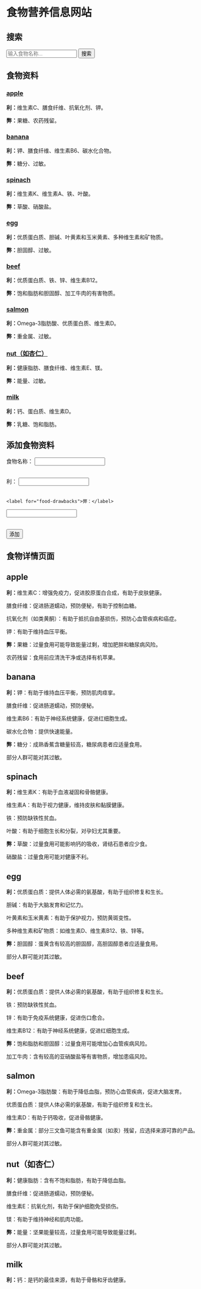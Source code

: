 # 食物营养信息网站

## 搜索

<form id="search-form">
  <input type="text" id="search-input" placeholder="输入食物名称...">
  <button type="submit">搜索</button>
</form>

<div id="search-results"></div>

## 食物资料

<div id="food-data">
  <div class="food-item" data-name="apple">
    <h3><a href="#apple-page">apple</a></h3>
    <p><strong>利：</strong>维生素C、膳食纤维、抗氧化剂、钾。</p>
    <p><strong>弊：</strong>果糖、农药残留。</p>
  </div>
  <div class="food-item" data-name="banana">
    <h3><a href="#banana-page">banana</a></h3>
    <p><strong>利：</strong>钾、膳食纤维、维生素B6、碳水化合物。</p>
    <p><strong>弊：</strong>糖分、过敏。</p>
  </div>
  <div class="food-item" data-name="spinach">
    <h3><a href="#spinach-page">spinach</a></h3>
    <p><strong>利：</strong>维生素K、维生素A、铁、叶酸。</p>
    <p><strong>弊：</strong>草酸、硝酸盐。</p>
  </div>
  <div class="food-item" data-name="egg">
    <h3><a href="#egg-page">egg</a></h3>
    <p><strong>利：</strong>优质蛋白质、胆碱、叶黄素和玉米黄素、多种维生素和矿物质。</p>
    <p><strong>弊：</strong>胆固醇、过敏。</p>
  </div>
    <div class="food-item" data-name="beef">
    <h3><a href="#beef-page">beef</a></h3>
    <p><strong>利：</strong>优质蛋白质、铁、锌、维生素B12。</p>
    <p><strong>弊：</strong>饱和脂肪和胆固醇、加工牛肉的有害物质。</p>
  </div>
    <div class="food-item" data-name="salmon">
    <h3><a href="#salmon-page">salmon</a></h3>
    <p><strong>利：</strong>Omega-3脂肪酸、优质蛋白质、维生素D。</p>
    <p><strong>弊：</strong>重金属、过敏。</p>
  </div>
    <div class="food-item" data-name="nut">
    <h3><a href="#nut-page">nut（如杏仁）</a></h3>
    <p><strong>利：</strong>健康脂肪、膳食纤维、维生素E、镁。</p>
    <p><strong>弊：</strong>能量、过敏。</p>
  </div>
    <div class="food-item" data-name="milk">
    <h3><a href="#milk-page">milk</a></h3>
    <p><strong>利：</strong>钙、蛋白质、维生素D。</p>
    <p><strong>弊：</strong>乳糖、饱和脂肪。</p>
  </div>
</div>

## 添加食物资料

<form id="add-food-form">
  <label for="food-name">食物名称：</label>
  <input type="text" id="food-name" required><br><br>

  <label for="food-benefits">利：</label>
  <input type="text" id="food-benefits" required><br><br>

    <label for="food-drawbacks">弊：</label>
  <input type="text" id="food-drawbacks" required><br><br>

  <button type="submit">添加</button>
</form>

## 食物详情页面

<div id="food-pages">
  <div id="apple-page" class="food-page">
    <h2>apple</h2>
    <p><strong>利：</strong>维生素C：增强免疫力，促进胶原蛋白合成，有助于皮肤健康。</p>
    <p>膳食纤维：促进肠道蠕动，预防便秘，有助于控制血糖。</p>
    <p>抗氧化剂（如类黄酮）：有助于抵抗自由基损伤，预防心血管疾病和癌症。</p>
    <p>钾：有助于维持血压平衡。</p>
    <p><strong>弊：</strong>果糖：过量食用可能导致能量过剩，增加肥胖和糖尿病风险。</p>
    <p>农药残留：食用前应清洗干净或选择有机苹果。</p>
  </div>
  <div id="banana-page" class="food-page">
    <h2>banana</h2>
    <p><strong>利：</strong>钾：有助于维持血压平衡，预防肌肉痉挛。</p>
    <p>膳食纤维：促进肠道蠕动，预防便秘。</p>
    <p>维生素B6：有助于神经系统健康，促进红细胞生成。</p>
    <p>碳水化合物：提供快速能量。</p>
    <p><strong>弊：</strong>糖分：成熟香蕉含糖量较高，糖尿病患者应适量食用。</p>
    <p>部分人群可能对其过敏。</p>
  </div>
  <div id="spinach-page" class="food-page">
    <h2>spinach</h2>
    <p><strong>利：</strong>维生素K：有助于血液凝固和骨骼健康。</p>
    <p>维生素A：有助于视力健康，维持皮肤和黏膜健康。</p>
    <p>铁：预防缺铁性贫血。</p>
    <p>叶酸：有助于细胞生长和分裂，对孕妇尤其重要。</p>
    <p><strong>弊：</strong>草酸：过量食用可能影响钙的吸收，肾结石患者应少食。</p>
    <p>硝酸盐：过量食用可能对健康不利。</p>
  </div>
    <div id="egg-page" class="food-page">
    <h2>egg</h2>
    <p><strong>利：</strong>优质蛋白质：提供人体必需的氨基酸，有助于组织修复和生长。</p>
    <p>胆碱：有助于大脑发育和记忆力。</p>
    <p>叶黄素和玉米黄素：有助于保护视力，预防黄斑变性。</p>
    <p>多种维生素和矿物质：如维生素D、维生素B12、铁、锌等。</p>
    <p><strong>弊：</strong>胆固醇：蛋黄含有较高的胆固醇，高胆固醇患者应适量食用。</p>
    <p>部分人群可能对其过敏。</p>
  </div>
    <div id="beef-page" class="food-page">
    <h2>beef</h2>
    <p><strong>利：</strong>优质蛋白质：提供人体必需的氨基酸，有助于组织修复和生长。</p>
    <p>铁：预防缺铁性贫血。</p>
    <p>锌：有助于免疫系统健康，促进伤口愈合。</p>
    <p>维生素B12：有助于神经系统健康，促进红细胞生成。</p>
    <p><strong>弊：</strong>饱和脂肪和胆固醇：过量食用可能增加心血管疾病风险。</p>
    <p>加工牛肉：含有较高的亚硝酸盐等有害物质，增加患癌风险。</p>
  </div>
    <div id="salmon-page" class="food-page">
    <h2>salmon</h2>
    <p><strong>利：</strong>Omega-3脂肪酸：有助于降低血脂，预防心血管疾病，促进大脑发育。</p>
    <p>优质蛋白质：提供人体必需的氨基酸，有助于组织修复和生长。</p>
    <p>维生素D：有助于钙吸收，促进骨骼健康。</p>
    <p><strong>弊：</strong>重金属：部分三文鱼可能含有重金属（如汞）残留，应选择来源可靠的产品。</p>
    <p>部分人群可能对其过敏。</p>
  </div>
    <div id="nut-page" class="food-page">
    <h2>nut（如杏仁）</h2>
    <p><strong>利：</strong>健康脂肪：含有不饱和脂肪，有助于降低血脂。</p>
    <p>膳食纤维：促进肠道蠕动，预防便秘。</p>
    <p>维生素E：抗氧化剂，有助于保护细胞免受损伤。</p>
    <p>镁：有助于维持神经和肌肉功能。</p>
    <p><strong>弊：</strong>能量：坚果能量较高，过量食用可能导致能量过剩。</p>
    <p>部分人群可能对其过敏。</p>
  </div>
    <div id="milk-page" class="food-page">
    <h2>milk</h2>
    <p><strong>利：</strong>钙：是钙的最佳来源，有助于骨骼和牙齿健康。</p>

